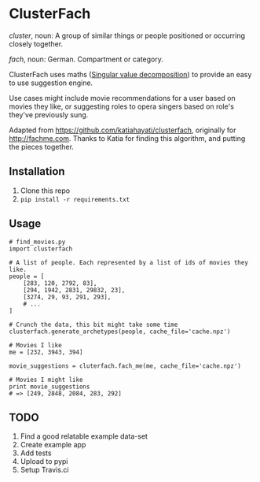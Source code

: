 # ClusterFach

_cluster_, noun: A group of similar things or people positioned or occurring
closely together.

_fach_, noun: German. Compartment or category.

ClusterFach uses maths ([Singular value
decomposition](https://en.wikipedia.org/wiki/Singular_value_decomposition)) to
provide an easy to use suggestion engine.

Use cases might include movie recommendations for a user based on movies they
like, or suggesting roles to opera singers based on role's they've previously
sung.

Adapted from <https://github.com/katiahayati/clusterfach>, originally for
<http://fachme.com>. Thanks to Katia for finding this algorithm, and putting
the pieces together.

## Installation

1. Clone this repo
2. `pip install -r requirements.txt`

## Usage

    # find_movies.py
    import clusterfach

    # A list of people. Each represented by a list of ids of movies they like.
    people = [
        [283, 120, 2792, 83],
        [294, 1942, 2831, 29832, 23],
        [3274, 29, 93, 291, 293],
        # ...
    ]

    # Crunch the data, this bit might take some time
    clusterfach.generate_archetypes(people, cache_file='cache.npz')

    # Movies I like
    me = [232, 3943, 394] 

    movie_suggestions = cluterfach.fach_me(me, cache_file='cache.npz')

    # Movies I might like
    print movie_suggestions
    # => [249, 2848, 2084, 283, 292]

## TODO

1. Find a good relatable example data-set
2. Create example app
3. Add tests
4. Upload to pypi
5. Setup Travis.ci



